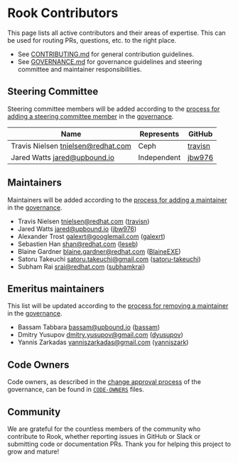 # Rook Contributors

This page lists all active contributors and their areas of expertise. This can be used for routing PRs, questions, etc. to the right place.

* See [CONTRIBUTING.md](CONTRIBUTING.md) for general contribution guidelines.
* See [GOVERNANCE.md](GOVERNANCE.md) for governance guidelines and steering committee and maintainer responsibilities.

## Steering Committee

Steering committee members will be added according to the [process for adding a steering committee member](GOVERNANCE.md#becoming-a-steering-committee-member) in the [governance](GOVERNANCE.md).

| Name                                 | Represents  | GitHub                                |
| ------------------------------------ | ----------- |---------------------------------------|
| Travis Nielsen <tnielsen@redhat.com> | Ceph        | [travisn](https://github.com/travisn) |
| Jared Watts <jared@upbound.io>       | Independent | [jbw976](https://github.com/jbw976)   |

## Maintainers

Maintainers will be added according to the [process for adding a maintainer](GOVERNANCE.md#becoming-a-maintainer) in the [governance](GOVERNANCE.md).

* Travis Nielsen <tnielsen@redhat.com> ([travisn](https://github.com/travisn))
* Jared Watts <jared@upbound.io> ([jbw976](https://github.com/jbw976))
* Alexander Trost <galexrt@googlemail.com> ([galexrt](https://github.com/galexrt))
* Sebastien Han <shan@redhat.com> ([leseb](https://github.com/leseb))
* Blaine Gardner <blaine.gardner@redhat.com> ([BlaineEXE](https://github.com/BlaineEXE))
* Satoru Takeuchi <satoru.takeuchi@gmail.com> ([satoru-takeuchi](https://github.com/satoru-takeuchi))
* Subham Rai <srai@redhat.com> ([subhamkrai](https://github.com/subhamkrai))

## Emeritus maintainers

This list will be updated according to the [process for removing a maintainer](GOVERNANCE.md#removing-a-maintainer) in the [governance](GOVERNANCE.md).

* Bassam Tabbara <bassam@upbound.io> ([bassam](https://github.com/bassam))
* Dmitry Yusupov <dmitry.yusupov@gmail.com> ([dyusupov](https://github.com/dyusupov))
* Yannis Zarkadas <yanniszarkadas@gmail.com> ([yanniszark](https://github.com/yanniszark))

## Code Owners

Code owners, as described in the [change approval process](GOVERNANCE.md#change-approval) of the governance, can be found in [`CODE-OWNERS`](CODE-OWNERS) files.

## Community

We are grateful for the countless members of the community who contribute to Rook,
whether reporting issues in GitHub or Slack or submitting code or documentation PRs.
Thank you for helping this project to grow and mature!
